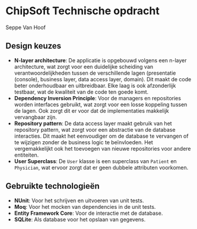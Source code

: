 # ChipSoft Technische opdracht
Seppe Van Hoof

## Design keuzes
- **N-layer architecture**: De applicatie is opgebouwd volgens een n-layer architecture, wat zorgt voor een duidelijke scheiding van 
verantwoordelijkheden tussen de verschillende lagen (presentatie (console), business layer, data access layer, domain). Dit maakt de code beter onderhoudbaar en uitbreidbaar.
Elke laag is ook afzonderlijk testbaar, wat de kwaliteit van de code ten goede komt.
- **Dependency Inversion Principle**: Voor de managers en repositories worden interfaces gebruikt, wat zorgt voor een losse koppeling tussen de lagen. Ook zorgt dit er voor dat de implementaties makkelijk vervangbaar zijn.
- **Repository pattern**: De data access layer maakt gebruik van het repository pattern, wat zorgt voor een abstractie van de database interacties. 
Dit maakt het eenvoudiger om de database te vervangen of te wijzigen zonder de business logic te beïnvloeden. 
Het vergemakkelijkt ook het toevoegen van nieuwe repositories voor andere entiteiten.
- **User Superclass**: De `User` klasse is een superclass van `Patient` en `Physician`, wat ervoor zorgt dat er geen dubbele attributen voorkomen.

## Gebruikte technologieën
- **NUnit**: Voor het schrijven en uitvoeren van unit tests.
- **Moq**: Voor het mocken van dependencies in de unit tests.
- **Entity Framework Core**: Voor de interactie met de database.
- **SQLite**: Als database voor het opslaan van gegevens.